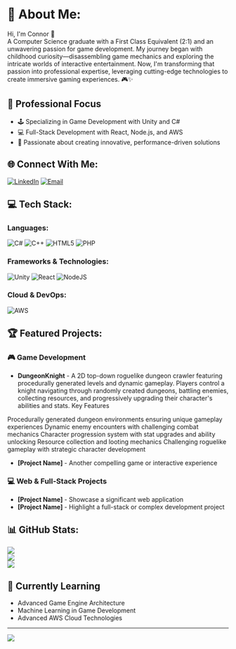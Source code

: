 # 💫 About Me:
Hi, I'm Connor 👋<br>
A Computer Science graduate with a First Class Equivalent (2:1) and an unwavering passion for game development. My journey began with childhood curiosity—disassembling game mechanics and exploring the intricate worlds of interactive entertainment. Now, I'm transforming that passion into professional expertise, leveraging cutting-edge technologies to create immersive gaming experiences. 🎮✨

## 🚀 Professional Focus
- 🕹️ Specializing in Game Development with Unity and C#
- 💻 Full-Stack Development with React, Node.js, and AWS
- 🧠 Passionate about creating innovative, performance-driven solutions

## 🌐 Connect With Me:
[![LinkedIn](https://img.shields.io/badge/LinkedIn-%230077B5.svg?logo=linkedin&logoColor=white)](https://linkedin.com/in/connor-ferns-08a2b5178/)
[![Email](https://img.shields.io/badge/Email-D14836?style=for-the-badge&logo=gmail&logoColor=white)](mailto:connorferns@gmail.com)

## 💻 Tech Stack:
### Languages:
![C#](https://img.shields.io/badge/c%23-%23239120.svg?style=for-the-badge&logo=csharp&logoColor=white) 
![C++](https://img.shields.io/badge/c++-%2300599C.svg?style=for-the-badge&logo=c%2B%2B&logoColor=white) 
![HTML5](https://img.shields.io/badge/html5-%23E34F26.svg?style=for-the-badge&logo=html5&logoColor=white) 
![PHP](https://img.shields.io/badge/php-%23777BB4.svg?style=for-the-badge&logo=php&logoColor=white)

### Frameworks & Technologies:
![Unity](https://img.shields.io/badge/unity-%23000000.svg?style=for-the-badge&logo=unity&logoColor=white)
![React](https://img.shields.io/badge/react-%2320232a.svg?style=for-the-badge&logo=react&logoColor=%2361DAFB) 
![NodeJS](https://img.shields.io/badge/node.js-6DA55F?style=for-the-badge&logo=node.js&logoColor=white)

### Cloud & DevOps:
![AWS](https://img.shields.io/badge/AWS-%23FF9900.svg?style=for-the-badge&logo=amazon-aws&logoColor=white)

## 🏆 Featured Projects:
### 🎮 Game Development
- **DungeonKnight** - A 2D top-down roguelike dungeon crawler featuring procedurally generated levels and dynamic gameplay. Players control a knight navigating through randomly created dungeons, battling enemies, collecting resources, and progressively upgrading their character's abilities and stats.
Key Features

Procedurally generated dungeon environments ensuring unique gameplay experiences
Dynamic enemy encounters with challenging combat mechanics
Character progression system with stat upgrades and ability unlocking
Resource collection and looting mechanics
Challenging roguelike gameplay with strategic character development
- **[Project Name]** - Another compelling game or interactive experience

### 💻 Web & Full-Stack Projects
- **[Project Name]** - Showcase a significant web application
- **[Project Name]** - Highlight a full-stack or complex development project

## 📊 GitHub Stats:
![](https://github-readme-stats.vercel.app/api?username=Connor-Ferns&theme=dark&hide_border=false&include_all_commits=true&count_private=true)<br/>
![](https://github-readme-streak-stats.herokuapp.com/?user=Connor-Ferns&theme=dark&hide_border=false)<br/>
![](https://github-readme-stats.vercel.app/api/top-langs/?username=Connor-Ferns&theme=dark&hide_border=false&include_all_commits=true&count_private=true&layout=compact)

## 🌱 Currently Learning
- Advanced Game Engine Architecture
- Machine Learning in Game Development
- Advanced AWS Cloud Technologies

---
[![](https://visitcount.itsvg.in/api?id=Connor-Ferns&icon=0&color=0)](https://visitcount.itsvg.in)